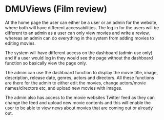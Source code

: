 # DMUViews (Film review)

At the home page the user can either be a user or an admin for the website, where both will have different accessabilities. The log in for the users will be different to an admin as a user can only view movies and write a review, whereas an admin can do everything in the system from adding movies to editing movies. 

The system will have different access on the dashboard (admin use only) and if a user would log in they would see the page without the dashboard function so basically view the page only. 

The admin can use the dashboard function to display the movie title, image, description, release date, genres, actors and directors. All these functions are there for the admin to either edit the movies, change actors/movie names/directors etc, and upload new movies with images.

The admin also has access to the movie websites Twitter feed as they can change the feed and upload new movie contents and this will enable the user to be able to view news about movies that are coming out or already out. 






 


 
